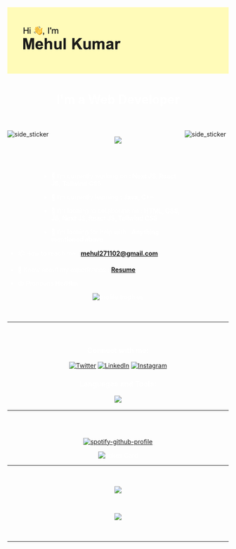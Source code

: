 <div align="center"><img src="/header.png"></img></div>

<h1 align="center" span style="color:white">I'm a Web Developer</h1>
<br>
<br>
<img align="right"  width=100px height=250px alt="side_sticker" src="https://media.giphy.com/media/TEnXkcsHrP4YedChhA/giphy.gif" />
<img align="left"  width=100px height=250px alt="side_sticker" src="https://media.giphy.com/media/TEnXkcsHrP4YedChhA/giphy.gif" />

<p align="center" ><img 
 src="https://i.giphy.com/media/v1.Y2lkPTc5MGI3NjExcW1rN2k3NnA3OWJneXRmNTYyaWplMzh6MXI4aTIxemt5YXc5d25sdyZlcD12MV9pbnRlcm5hbF9naWZfYnlfaWQmY3Q9cw/zbMRZx113HKBkeCwrm/giphy.gif" width="30%"></p>
 <br>
 <br>
 <span style="color:white">

- 🔭 I’m currently working on : **Next JS, React JS, Tailwind CSS**

- 🌱 I’m currently learning : **Java, C++**

- 👯 I’m looking to collaborate on : **HTML, CSS, JS, Next JS, React JS, Tailwind CSS**

- 🤝 I’m looking for help with : **Anything mentioned above**

- 📫 How to reach me : **mehul271102@gmail.com**

- 📄 Know about my experiences : <a href="https://drive.google.com/file/d/1mRi8_kRkL8PyHcLfBXS-cYcYGm7-Xgaf/view?usp=sharing">**Resume**</a>

- 😄 Pronouns **He/Him**

<div align="center" style="text-align:center;">
  <img height="120px" src="https://github-profile-trophy.vercel.app/?username=mehul2711&row=2&theme=matrix" alt="profile trophies">
</div>
<br>
<br>
<hr>
<br>
<p align="center">
<h3 align="center">Connect with me:</h3>
<p align="center">
 <a href="https://twitter.com/mehulkumar_27"><img src="https://skillicons.dev/icons?i=twitter" alt="Twitter" /></a>
    <a href="https://linkedin.com/in/mehulkumar27"><img src="https://skillicons.dev/icons?i=linkedin" alt="LinkedIn"/></a>
    <a href="https://instagram.com/mehul_27"><img src="https://skillicons.dev/icons?i=instagram" alt="Instagram"/></a>


<h3 align="center">Languages and Tools:</h3>
<p align="center">
  <a href="https://skillicons.dev">
    <img src="https://skillicons.dev/icons?i=c,cpp,python,html,css,js,java,tailwind,bootstrap,express,nodejs,react,nextjs,mongodb,sql,git,figma,postman,wordpress" />
  </a>
</p>

<hr>
<br>
<br>
<div align= "center">
 
[![spotify-github-profile](https://spotify-github-profile.kittinanx.com/api/view?uid=317ltgw3bjta3dijarywwy6jemzy&cover_image=true&theme=default&show_offline=false&background_color=000000&interchange=true&bar_color_cover=true)](https://spotify-github-profile.kittinanx.com/api/view?uid=317ltgw3bjta3dijarywwy6jemzy&redirect=true)
 
</div>

<div align="center">
 
![Jokes Card](https://readme-jokes.vercel.app/api)

</div>
<hr>
<br>
<p align="center">
<img align="center" height="200px" src="https://github-readme-stats.vercel.app/api?username=Mehul2711&show_icons=true&theme=chartreuse-dark"/></a></p>
<br>
<p align="center">
  <img height="200px" src="https://github-readme-stats-eight-theta.vercel.app/api/top-langs/?username=Mehul2711&layout=compact&langs_count=8&theme=chartreuse-dark"/></p>
  
<br>
<hr>
<br>
